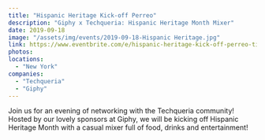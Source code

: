 ```yaml
---
title: "Hispanic Heritage Kick-off Perreo"
description: "Giphy x Techqueria: Hispanic Heritage Month Mixer"
date: 2019-09-18
image: "/assets/img/events/2019-09-18-Hispanic Heritage.jpg"
link: https://www.eventbrite.com/e/hispanic-heritage-kick-off-perreo-tickets-71424704213
photos:
locations:
  - "New York"
companies:
  - "Techqueria"
  - "Giphy"
---
```

Join us for an evening of networking with the Techqueria community! Hosted by our lovely sponsors at Giphy, we will be kicking off Hispanic Heritage Month with a casual mixer full of food, drinks and entertainment!
